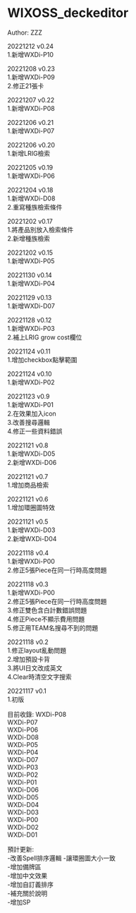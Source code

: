 # WIXOSS_deckeditor  
   
Author: ZZZ  
  
20221212 v0.24  
1.新增WXDi-P10  
  
20221208 v0.23  
1.新增WXDi-P09  
2.修正21張卡  
  
20221207 v0.22  
1.新增WXDi-P08  
  
20221206 v0.21  
1.新增WXDi-P07  
  
20221206 v0.20  
1.新增LRIG檢索  
  
20221205 v0.19  
1.新增WXDi-P06  

20221204 v0.18  
1.新增WXDi-D08  
2.重寫種族檢索條件  
  
20221202 v0.17  
1.將產品別放入檢索條件  
2.新增種族檢索  
  
20221202 v0.15  
1.新增WXDi-P05  
  
20221130 v0.14  
1.新增WXDi-P04  
  
20221129 v0.13  
1.新增WXDi-D07  

20221128 v0.12  
1.新增WXDi-P03  
2.補上LRIG grow cost欄位  
  
20221124 v0.11  
1.增加checkbox點擊範圍  
  
20221124 v0.10  
1.新增WXDi-P02  
  
20221123 v0.9  
1.新增WXDi-P01  
2.在效果加入icon  
3.改善搜尋邏輯  
4.修正一些資料錯誤  
  
20221121 v0.8  
1.新增WXDi-D05  
2.新增WXDi-D06  
  
20221121 v0.7  
1.增加商品檢索  
  
20221121 v0.6  
1.增加環圈圖特效  
  
20221121 v0.5  
1.新增WXDi-D03  
2.新增WXDi-D04   
  
20221118 v0.4  
1.新增WXDi-P00  
2.修正5張Piece在同一行時高度問題   
  
20221118 v0.3  
1.新增WXDi-P00  
2.修正5張Piece在同一行時高度問題  
3.修正雙色含白計數錯誤問題  
4.修正Piece不顯示費用問題  
5.修正用TEAM名搜尋不到的問題  
  
20221118 v0.2  
1.修正layout亂動問題  
2.增加預設卡背  
3.將UI日文改成英文  
4.Clear時清空文字搜索  
  
20221117 v0.1  
1.初版  
  
目前收錄: 
WXDi-P08  
WXDi-P07  
WXDi-P06  
WXDi-D08  
WXDi-P05  
WXDi-P04  
WXDi-D07  
WXDi-P03  
WXDi-P02  
WXDi-P01  
WXDi-D06  
WXDi-D05  
WXDi-D04  
WXDi-D03  
WXDi-P00  
WXDi-D02  
WXDi-D01  
  
預計更新:  
-改善Spell排序邏輯
-讓環圈圖大小一致  
-增加備牌區  
-增加中文效果  
-增加自訂義排序  
-補充關於說明  
-增加SP  
